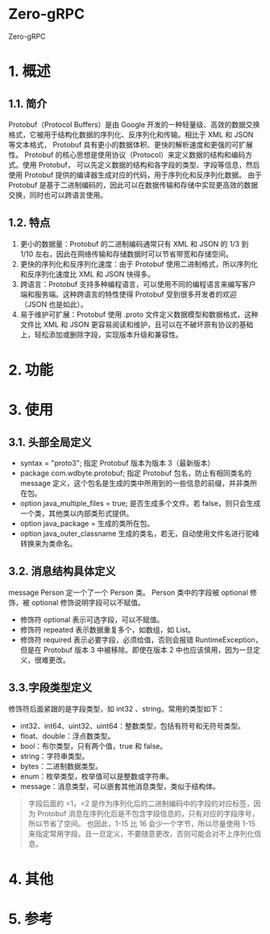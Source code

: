 # Zero-gRPC
Zero-gRPC
# 1. 概述
## 1.1. 简介
Protobuf（Protocol Buffers）是由 Google 开发的一种轻量级、高效的数据交换格式，它被用于结构化数据的序列化、反序列化和传输。相比于 XML 和 JSON 等文本格式，
Protobuf 具有更小的数据体积、更快的解析速度和更强的可扩展性。 Protobuf 的核心思想是使用协议（Protocol）来定义数据的结构和编码方式。使用 Protobuf，
可以先定义数据的结构和各字段的类型、字段等信息，然后使用 Protobuf 提供的编译器生成对应的代码，用于序列化和反序列化数据。
由于 Protobuf 是基于二进制编码的，因此可以在数据传输和存储中实现更高效的数据交换，同时也可以跨语言使用。
## 1.2. 特点
1. 更小的数据量：Protobuf 的二进制编码通常只有 XML 和 JSON 的 1/3 到 1/10 左右，因此在网络传输和存储数据时可以节省带宽和存储空间。 
2. 更快的序列化和反序列化速度：由于 Protobuf 使用二进制格式，所以序列化和反序列化速度比 XML 和 JSON 快得多。
3. 跨语言：Protobuf 支持多种编程语言，可以使用不同的编程语言来编写客户端和服务端。这种跨语言的特性使得 Protobuf 受到很多开发者的欢迎（JSON 也是如此）。
4. 易于维护可扩展：Protobuf 使用 .proto 文件定义数据模型和数据格式，这种文件比 XML 和 JSON 更容易阅读和维护，且可以在不破坏原有协议的基础上，轻松添加或删除字段，实现版本升级和兼容性。
# 2. 功能

# 3. 使用
## 3.1. 头部全局定义
- syntax = "proto3"; 指定 Protobuf 版本为版本 3（最新版本） 
- package com.wdbyte.protobuf; 指定 Protobuf 包名，防止有相同类名的 message 定义，这个包名是生成的类中所用到的一些信息的前缀，并非类所在包。 
- option java_multiple_files = true; 是否生成多个文件。若 false，则只会生成一个类，其他类以内部类形式提供。 
- option java_package = 生成的类所在包。 
- option java_outer_classname 生成的类名，若无，自动使用文件名进行驼峰转换来为类命名。
## 3.2. 消息结构具体定义
message Person 定一个了一个 Person 类。 Person 类中的字段被 optional 修饰，被 optional 修饰说明字段可以不赋值。
- 修饰符 optional 表示可选字段，可以不赋值。 
- 修饰符 repeated 表示数据重复多个，如数组，如 List。 
- 修饰符 required 表示必要字段，必须给值，否则会报错 RuntimeException，但是在 Protobuf 版本 3 中被移除。即使在版本 2 中也应该慎用，因为一旦定义，很难更改。
## 3.3.字段类型定义
修饰符后面紧跟的是字段类型，如 int32 、string。常用的类型如下：
- int32、int64、uint32、uint64：整数类型，包括有符号和无符号类型。
- float、double：浮点数类型。 
- bool：布尔类型，只有两个值，true 和 false。 
- string：字符串类型。 
- bytes：二进制数据类型。 
- enum：枚举类型，枚举值可以是整数或字符串。 
- message：消息类型，可以嵌套其他消息类型，类似于结构体。
>字段后面的 =1，=2 是作为序列化后的二进制编码中的字段的对应标签，因为 Protobuf 消息在序列化后是不包含字段信息的，只有对应的字段序号，所以节省了空间。
> 也因此，1-15 比 16 会少一个字节，所以尽量使用 1-15 来指定常用字段。且一旦定义，不要随意更改，否则可能会对不上序列化信息。

# 4. 其他

# 5. 参考